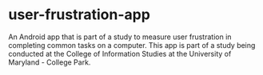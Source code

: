 # user-frustration-app
An Android app that is part of a study to measure user frustration in completing common tasks on a computer. This app is part of a study being conducted at the College of Information Studies at the University of Maryland - College Park.
